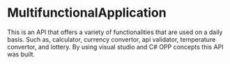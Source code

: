 # MultifunctionalApplication
This is an API that offers a variety of functionalities that are used on a daily basis. Such as, calculator, currency convertor, api validator,  temperature convertor, and lottery. By using visual studio and C# OPP concepts this API was built. 

